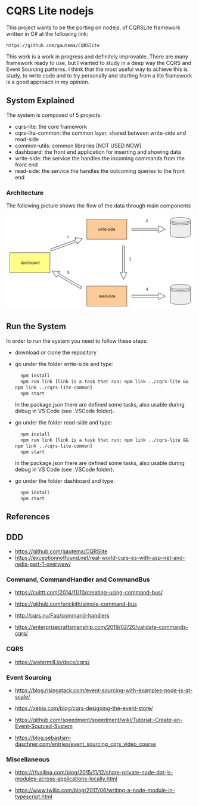 # CQRS Lite nodejs

This project wants to be the porting on nodejs, of CQRSLite framework written in C# at the following link:

    https://github.com/gautema/CQRSlite

This work is a work in progress and definitely improvable.
There are many framework ready to use, but I wanted to study in a deep way the CQRS and Event Sourcing patterns. I think that the most useful way to achieve this is study, to write code and to try personally and starting from a lite framework is a good approach in my opinion.

## System Explained

The system is composed of 5 projects:

- cqrs-lite: the core framework
- cqrs-lite-common: the common layer, shared between write-side and read-side
- common-utils: common libraries [NOT USED NOW]
- dashboard: the front end application for inserting and showing data
- write-side: the service the handles the incoming commands from the front end
- read-side: the service the handles the outcoming queries to the front end

### Architecture

The following picture shows the flow of the data through main components

![architecture](assets/images/architecture.jpg)

## Run the System

In order to run the system you need to follow these steps:

- download or clone the repository
- go under the folder write-side and type:

        npm install
        npm run link [link is a task that run: npm link ../cqrs-lite && npm link ../cqrs-lite-common]
        npm start

    In the package.json there are defined some tasks, also usable during debug in VS Code (see .VSCode folder).

- go under the folder read-side and type:

        npm install
        npm run link [link is a task that run: npm link ../cqrs-lite && npm link ../cqrs-lite-common]
        npm start

    In the package.json there are defined some tasks, also usable during debug in VS Code (see .VSCode folder).

- go under the folder dashboard and type:

        npm install
        npm start

## References

## DDD

- https://github.com/gautema/CQRSlite
- https://exceptionnotfound.net/real-world-cqrs-es-with-asp-net-and-redis-part-1-overview/

### Command, CommandHandler and CommandBus

- https://culttt.com/2014/11/10/creating-using-command-bus/

- https://github.com/erickjth/simple-command-bus

- http://cqrs.nu/Faq/command-handlers

- https://enterprisecraftsmanship.com/2019/02/20/validate-commands-cqrs/

### CQRS

- https://watermill.io/docs/cqrs/

### Event Sourcing

- https://blog.risingstack.com/event-sourcing-with-examples-node-js-at-scale/

- https://xebia.com/blog/cqrs-designing-the-event-store/

- https://github.com/speedment/speedment/wiki/Tutorial:-Create-an-Event-Sourced-System

- https://blog.sebastian-daschner.com/entries/event_sourcing_cqrs_video_course

### Miscellaneous

- https://rfvallina.com/blog/2015/11/12/share-private-node-dot-js-modules-across-applications-locally.html

- https://www.twilio.com/blog/2017/06/writing-a-node-module-in-typescript.html
